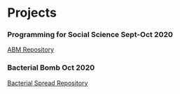 # Projects

### Programming for Social Science Sept-Oct 2020
[ABM Repository](sickotra/Programming_Practicals)

### Bacterial Bomb Oct 2020
[Bacterial Spread Repository](Bacterial_Bomb)

